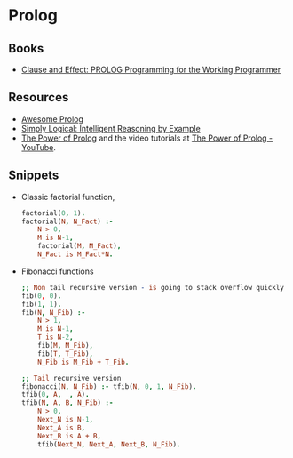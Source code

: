 # Prolog

## Books

- [Clause and Effect: PROLOG Programming for the Working Programmer](https://www.goodreads.com/en/book/show/1242949)

## Resources

- [Awesome Prolog](https://github.com/klaussinani/awesome-prolog)
- [Simply Logical: Intelligent Reasoning by Example](https://book.simply-logical.space/)
- [The Power of Prolog](https://www.metalevel.at/prolog) and the video
  tutorials at [The Power of Prolog - YouTube](https://www.youtube.com/channel/UCFFeNyzCEQDS4KCecugmotg).

## Snippets

- Classic factorial function,

  ```prolog
  factorial(0, 1).
  factorial(N, N_Fact) :-
      N > 0,
      M is N-1,
      factorial(M, M_Fact),
      N_Fact is M_Fact*N.

  ```

- Fibonacci functions

  ```prolog
  ;; Non tail recursive version - is going to stack overflow quickly
  fib(0, 0).
  fib(1, 1).
  fib(N, N_Fib) :-
      N > 1,
      M is N-1,
      T is N-2,
      fib(M, M_Fib),
      fib(T, T_Fib),
      N_Fib is M_Fib + T_Fib.

  ;; Tail recursive version
  fibonacci(N, N_Fib) :- tfib(N, 0, 1, N_Fib).
  tfib(0, A, _, A).
  tfib(N, A, B, N_Fib) :-
      N > 0,
      Next_N is N-1,
      Next_A is B,
      Next_B is A + B,
      tfib(Next_N, Next_A, Next_B, N_Fib).
  ```
